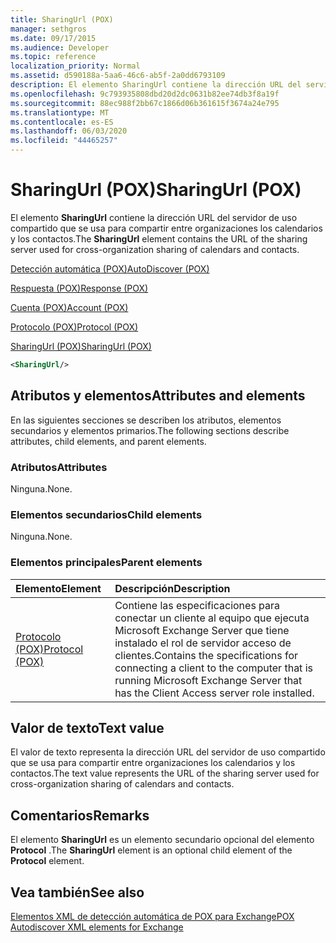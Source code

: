 ```yaml
---
title: SharingUrl (POX)
manager: sethgros
ms.date: 09/17/2015
ms.audience: Developer
ms.topic: reference
localization_priority: Normal
ms.assetid: d590188a-5aa6-46c6-ab5f-2a0dd6793109
description: El elemento SharingUrl contiene la dirección URL del servidor de uso compartido que se usa para compartir entre organizaciones los calendarios y los contactos.
ms.openlocfilehash: 9c793935808dbd20d2dc0631b82ee74db3f8a19f
ms.sourcegitcommit: 88ec988f2bb67c1866d06b361615f3674a24e795
ms.translationtype: MT
ms.contentlocale: es-ES
ms.lasthandoff: 06/03/2020
ms.locfileid: "44465257"
---
```

# <a name="sharingurl-pox"></a><span data-ttu-id="fd159-103">SharingUrl (POX)</span><span class="sxs-lookup"><span data-stu-id="fd159-103">SharingUrl (POX)</span></span>

<span data-ttu-id="fd159-104">El elemento **SharingUrl** contiene la dirección URL del servidor de uso compartido que se usa para compartir entre organizaciones los calendarios y los contactos.</span><span class="sxs-lookup"><span data-stu-id="fd159-104">The **SharingUrl** element contains the URL of the sharing server used for cross-organization sharing of calendars and contacts.</span></span> 
  
[<span data-ttu-id="fd159-105">Detección automática (POX)</span><span class="sxs-lookup"><span data-stu-id="fd159-105">AutoDiscover (POX)</span></span>](autodiscover-pox.md)
  
[<span data-ttu-id="fd159-106">Respuesta (POX)</span><span class="sxs-lookup"><span data-stu-id="fd159-106">Response (POX)</span></span>](response-pox.md)
  
[<span data-ttu-id="fd159-107">Cuenta (POX)</span><span class="sxs-lookup"><span data-stu-id="fd159-107">Account (POX)</span></span>](account-pox.md)
  
[<span data-ttu-id="fd159-108">Protocolo (POX)</span><span class="sxs-lookup"><span data-stu-id="fd159-108">Protocol (POX)</span></span>](protocol-pox.md)
  
[<span data-ttu-id="fd159-109">SharingUrl (POX)</span><span class="sxs-lookup"><span data-stu-id="fd159-109">SharingUrl (POX)</span></span>](sharingurl-pox.md)
  
```XML
<SharingUrl/>
```

## <a name="attributes-and-elements"></a><span data-ttu-id="fd159-110">Atributos y elementos</span><span class="sxs-lookup"><span data-stu-id="fd159-110">Attributes and elements</span></span>

<span data-ttu-id="fd159-111">En las siguientes secciones se describen los atributos, elementos secundarios y elementos primarios.</span><span class="sxs-lookup"><span data-stu-id="fd159-111">The following sections describe attributes, child elements, and parent elements.</span></span>
  
### <a name="attributes"></a><span data-ttu-id="fd159-112">Atributos</span><span class="sxs-lookup"><span data-stu-id="fd159-112">Attributes</span></span>

<span data-ttu-id="fd159-113">Ninguna.</span><span class="sxs-lookup"><span data-stu-id="fd159-113">None.</span></span>
  
### <a name="child-elements"></a><span data-ttu-id="fd159-114">Elementos secundarios</span><span class="sxs-lookup"><span data-stu-id="fd159-114">Child elements</span></span>

<span data-ttu-id="fd159-115">Ninguna.</span><span class="sxs-lookup"><span data-stu-id="fd159-115">None.</span></span>
  
### <a name="parent-elements"></a><span data-ttu-id="fd159-116">Elementos principales</span><span class="sxs-lookup"><span data-stu-id="fd159-116">Parent elements</span></span>

|<span data-ttu-id="fd159-117">**Elemento**</span><span class="sxs-lookup"><span data-stu-id="fd159-117">**Element**</span></span>|<span data-ttu-id="fd159-118">**Descripción**</span><span class="sxs-lookup"><span data-stu-id="fd159-118">**Description**</span></span>|
|:-----|:-----|
|[<span data-ttu-id="fd159-119">Protocolo (POX)</span><span class="sxs-lookup"><span data-stu-id="fd159-119">Protocol (POX)</span></span>](protocol-pox.md) <br/> |<span data-ttu-id="fd159-120">Contiene las especificaciones para conectar un cliente al equipo que ejecuta Microsoft Exchange Server que tiene instalado el rol de servidor acceso de clientes.</span><span class="sxs-lookup"><span data-stu-id="fd159-120">Contains the specifications for connecting a client to the computer that is running Microsoft Exchange Server that has the Client Access server role installed.</span></span>  <br/> |
   
## <a name="text-value"></a><span data-ttu-id="fd159-121">Valor de texto</span><span class="sxs-lookup"><span data-stu-id="fd159-121">Text value</span></span>

<span data-ttu-id="fd159-122">El valor de texto representa la dirección URL del servidor de uso compartido que se usa para compartir entre organizaciones los calendarios y los contactos.</span><span class="sxs-lookup"><span data-stu-id="fd159-122">The text value represents the URL of the sharing server used for cross-organization sharing of calendars and contacts.</span></span>
  
## <a name="remarks"></a><span data-ttu-id="fd159-123">Comentarios</span><span class="sxs-lookup"><span data-stu-id="fd159-123">Remarks</span></span>

<span data-ttu-id="fd159-124">El elemento **SharingUrl** es un elemento secundario opcional del elemento **Protocol** .</span><span class="sxs-lookup"><span data-stu-id="fd159-124">The **SharingUrl** element is an optional child element of the **Protocol** element.</span></span> 
  
## <a name="see-also"></a><span data-ttu-id="fd159-125">Vea también</span><span class="sxs-lookup"><span data-stu-id="fd159-125">See also</span></span>



[<span data-ttu-id="fd159-126">Elementos XML de detección automática de POX para Exchange</span><span class="sxs-lookup"><span data-stu-id="fd159-126">POX Autodiscover XML elements for Exchange</span></span>](pox-autodiscover-xml-elements-for-exchange.md)

